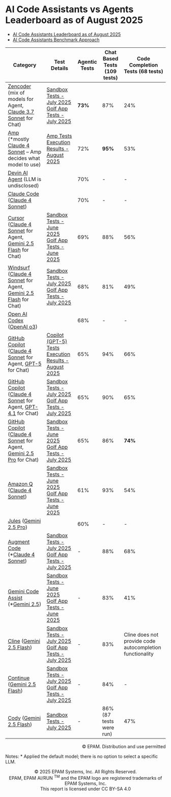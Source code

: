 # AI Code Assistants vs Agents Leaderboard as of August 2025

- [AI Code Assistants Leaderboard as of August 2025](code-assistants-2025.md)
- [AI Code Assistants Benchmark Approach](code-assistants-benchmark-approach.md)

| Category                                                                                                                                                                                                                                          | Test Details                                                                                                                                                                                                       | Agentic Tests | Chat Based Tests (109 tests)  | Code Completion Tests (68 tests) |
|---------------------------------------------------------------------------------------------------------------------------------------------------------------------------------------------------------------------------------------------------|--------------------------------------------------------------------------------------------------------------------------------------------------------------------------------------------------------------------|---------------|-------------------------------|-------------------------------|
| [Zencoder](https://docs.zencoder.ai/get-started/introduction) (mix of models for Agent, [Claude 3.7 Sonnet](https://www.anthropic.com/claude/sonnet) for Chat)                                                                                    | [Sandbox Tests - July 2025](reports/zencoder/2025/zencoder-sonnet3.7-sandbox-tests-july-2025.md) <br> [Golf App Tests - July 2025](reports/zencoder/2025/zencoder-sonnet3.7-golf-app-tests-july-2025.md)           | **73%**       | 87%                           | 24%                           |
| [Amp](https://sourcegraph.com/amp) (*mostly [Claude 4 Sonnet](https://www.anthropic.com/claude/sonnet) – Amp decides what model to use)                                                                                                           | [Amp Tests Execution Results - August 2025](reports/amp/2025/amp-tests-august-2025.md)                                                                                                                             | 72%           | **95%**                       | 53%                           |
| [Devin AI Agent](https://devin.ai/) (LLM is undisclosed)                                                                                                                                                                                          |                                                                                                                                                                                                                    | 70%           | -                             | -                             |
| [Claude Code](https://docs.anthropic.com/en/docs/claude-code/overview) ([Claude 4 Sonnet](https://www.anthropic.com/claude/sonnet))                                                                                                               |                                                                                                                                                                                                                    | 70%           | -                             | -                             |
| [Cursor](https://www.cursor.com/) ([Claude 4 Sonnet](https://www.anthropic.com/claude/sonnet) for Agent, [Gemini 2.5 Flash](https://cloud.google.com/vertex-ai/generative-ai/docs/models/gemini/2-5-flash) for Chat)                              | [Sandbox Tests - June 2025](reports/cursor/2025/cursor-gemini2.5Flash-sandbox-tests-june-2025.md) <br> [Golf App Tests - June 2025](reports/cursor/2025/cursor-gemini2.5Flash-golf-app-tests-june-2025.md)         | 69%           | 88%                           | 56%                           |
| [Windsurf](https://docs.windsurf.com/windsurf/getting-started) ([Claude 4 Sonnet](https://www.anthropic.com/claude/sonnet) for Agent, [Gemini 2.5 Flash](https://cloud.google.com/vertex-ai/generative-ai/docs/models/gemini/2-5-flash) for Chat) | [Sandbox Tests - July 2025](reports/windsurf/2025/windsurf-gemini2.5Flash-sandbox-tests-july-2025.md) <br> [Golf App Tests - July 2025](reports/windsurf/2025/windsurf-gemini2.5Flash-golf-app-tests-july-2025.md) | 68%           | 81%                           | 49%                           |
| [Open AI Codex](https://openai.com/codex/) ([OpenAI o3](https://openai.com/index/introducing-o3-and-o4-mini/))                                                                                                                                    |                                                                                                                                                                                                                    | 68%           | -                             | -                             |
| [GitHub Copilot](https://github.com/features/copilot) ([Claude 4 Sonnet](https://www.anthropic.com/claude/sonnet) for Agent, [GPT-5](https://openai.com/index/introducing-gpt-5/) for Chat)                                                       | [Copilot (GPT-5) Tests Execution Results - August 2025](reports/copilot/2025/copilot-gpt5-tests-august-2025.md)                                                                                                    | 65%           | 94%                           | 66%                           |
| [GitHub Copilot](https://github.com/features/copilot) ([Claude 4 Sonnet](https://www.anthropic.com/claude/sonnet) for Agent, [GPT-4.1](https://openai.com/index/gpt-4-1/) for Chat)                                                               | [Sandbox Tests - July 2025](reports/copilot/2025/copilot-gpt4.1-sandbox-tests-july-2025.md) <br> [Golf App Tests - July 2025](reports/copilot/2025/copilot-gpt4.1-golf-app-july-2025.md)                           | 65%           | 90%                           | 65%                           |
| [GitHub Copilot](https://github.com/features/copilot) ([Claude 4 Sonnet](https://www.anthropic.com/claude/sonnet) for Agent, [Gemini 2.5 Pro](https://cloud.google.com/vertex-ai/generative-ai/docs/models/gemini/2-5-pro) for Chat)              | [Sandbox Tests - June 2025](reports/copilot/2025/copilot-gemini2.5Pro-sandbox-tests-june-2025.md) <br> [Golf App Tests - July 2025](reports/copilot/2025/copilot-gemini2.5Pro-golf-app-tests-june-2025.md)         | 65%           | 86%                           | **74%**                       |
| [Amazon Q](https://aws.amazon.com/q/) ([Claude 4 Sonnet](https://www.anthropic.com/claude/sonnet))                                                                                                                                                | [Sandbox Tests - June 2025](reports/amazon-q/2025/amazon-q-sandbox-tests-june-2025.md) <br> [Golf App Tests - June 2025](reports/amazon-q/2025/amazon-q-sonnet4-golf-app-tests-june-2025.md)                       | 61%           | 93%                           | 54%                           |
| [Jules](https://jules.google/) ([Gemini 2.5 Pro](https://cloud.google.com/vertex-ai/generative-ai/docs/models/gemini/2-5-pro))                                                                                                                    |                                                                                                                                                                                                                    | 60%           | -                             | -                             |
| [Augment Code](https://docs.augmentcode.com/introduction) (*[Claude 4 Sonnet](https://www.anthropic.com/claude/sonnet))                                                                                                                           | [Sandbox Tests - July 2025](reports/augment-code/2025/augment-code-sandbox-tests-july-2025.md) <br> [Golf App Tests - July 2025](reports/augment-code/2025/augment-code-golf-app-tests-july-2025.md)               | -             | 88%                        | 68%                           |
| [Gemini Code Assist](https://codeassist.google/) (*[Gemini 2.5](https://blog.google/technology/google-deepmind/gemini-model-thinking-updates-march-2025/))                                                                                        | [Sandbox Tests - June 2025](reports/gemini/2025/gemini-sandbox-tests-june-2025.md) <br> [Golf App Tests - June 2025](reports/gemini/2025/gemini-golf-app-tests-june-2025.md)                                       | -             | 83%                        | 41%                           |
| [Cline](https://docs.cline.bot/getting-started/for-new-coders) ([Gemini 2.5 Flash](https://cloud.google.com/vertex-ai/generative-ai/docs/models/gemini/2-5-flash))                                                                                | [Sandbox Tests - July 2025](reports/cline/2025/cline-gemini2.5Flash-sandbox-tests-july-2025.md) <br> [Golf App Tests - July 2025](reports/cline/2025/cline-gemini2.5Flash-golf-app-tests-july-2025.md)             | -             | 83%                        | Cline does not provide code autocompletion functionality                             |
| [Continue](https://docs.continue.dev/) ([Gemini 2.5 Flash](https://cloud.google.com/vertex-ai/generative-ai/docs/models/gemini/2-5-flash))                                                                                                        | [Sandbox Tests - July 2025](reports/continue/2025/continue-gemini2.5Flash-sandbox-tests-july-2025.md) <br> [Golf App Tests - July 2025](reports/continue/2025/continue-gemini2.5Flash-golf-app-tests-july-2025.md) | -             | 84%                        | -                             |
| [Cody](https://sourcegraph.com/docs/cody) ([Gemini 2.5 Flash](https://cloud.google.com/vertex-ai/generative-ai/docs/models/gemini/2-5-flash))                                                                                                     | [Sandbox Tests - July 2025](reports/sourcegraph-cody/2025/cody-gemini2.5Flash-sandbox-tests-july-2025.md)                                                                                                          | -             | 86% (87 tests were run) | 47%                           |

<div style='text-align: right;'> © EPAM. Distribution and use permitted </div>

Notes: * Applied the default model; there is no option to select a specific LLM.

<p style="text-align: center;">  © 2025 EPAM Systems, Inc. All Rights Reserved.<br/>    EPAM, EPAM AI/RUN <sup>TM</sup> and the EPAM logo are registered trademarks of EPAM Systems, Inc.<br>    This report is licensed under CC BY-SA 4.0<br/></p>

